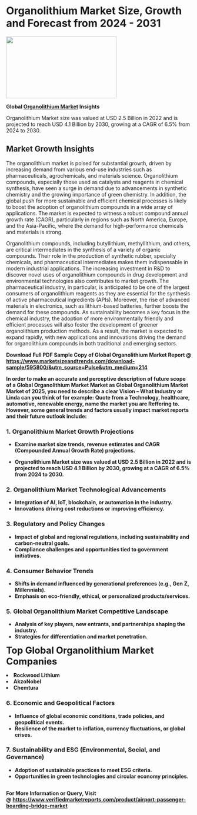 <H1>Organolithium Market Size, Growth and Forecast from 2024 - 2031</H1><img class="aligncenter size-medium wp-image-584254" src="https://thirdeyenews.in/wp-content/uploads/2024/09/Global-Market-Research-300x168.jpeg" alt="" width="300" height="168" /><p><strong>Global&nbsp;<a href="https://www.marketsizeandtrends.com/download-sample/595800/&amp;utm_source=Pulse&amp;utm_medium=214">Organolithium Market</a> Insights</strong></p><p>Organolithium Market size was valued at USD 2.5 Billion in 2022 and is projected to reach USD 4.1 Billion by 2030, growing at a CAGR of 6.5% from 2024 to 2030.</p><p><h2>Market Growth Insights</h2> <p>The organolithium market is poised for substantial growth, driven by increasing demand from various end-use industries such as pharmaceuticals, agrochemicals, and materials science. Organolithium compounds, especially those used as catalysts and reagents in chemical synthesis, have seen a surge in demand due to advancements in synthetic chemistry and the growing importance of green chemistry. In addition, the global push for more sustainable and efficient chemical processes is likely to boost the adoption of organolithium compounds in a wide array of applications. The market is expected to witness a robust compound annual growth rate (CAGR), particularly in regions such as North America, Europe, and the Asia-Pacific, where the demand for high-performance chemicals and materials is strong.</p> <p><strong></strong></p> <p>Organolithium compounds, including butyllithium, methyllithium, and others, are critical intermediates in the synthesis of a variety of organic compounds. Their role in the production of synthetic rubber, specialty chemicals, and pharmaceutical intermediates makes them indispensable in modern industrial applications. The increasing investment in R&D to discover novel uses of organolithium compounds in drug development and environmental technologies also contributes to market growth. The pharmaceutical industry, in particular, is anticipated to be one of the largest consumers of organolithium reagents as they are essential for the synthesis of active pharmaceutical ingredients (APIs). Moreover, the rise of advanced materials in electronics, such as lithium-based batteries, further boosts the demand for these compounds. As sustainability becomes a key focus in the chemical industry, the adoption of more environmentally friendly and efficient processes will also foster the development of greener organolithium production methods. As a result, the market is expected to expand rapidly, with new applications and innovations driving the demand for organolithium compounds in both traditional and emerging sectors.</p> <p><strong></p><p><span class=""><strong>Download Full PDF Sample Copy of Global Organolithium Market Report</strong> @ <a href="https://www.marketsizeandtrends.com/download-sample/595800/&amp;utm_source=Pulse&amp;utm_medium=214" target="_blank">https://www.marketsizeandtrends.com/download-sample/595800/&amp;utm_source=Pulse&amp;utm_medium=214</a></span></p><p>In order to make an accurate and perceptive description of future scope of a Global&nbsp;Organolithium Market Market as Global&nbsp;Organolithium Market Market of 2025, you need to describe a clear Vision &ndash; What Industry or Linda can you think of for example: Quote from a Technology, healthcare, automotive, renewable energy, name the market you are Reffering to. However, some general trends and factors usually impact market reports and their future outlook include:</p><h3>1.&nbsp;<strong>Organolithium Market Growth Projections</strong></h3><ul><li>Examine market size trends, revenue estimates and CAGR (Compounded Annual Growth Rate) projections.</li><li><p>Organolithium Market size was valued at USD 2.5 Billion in 2022 and is projected to reach USD 4.1 Billion by 2030, growing at a CAGR of 6.5% from 2024 to 2030.</p></li></ul><h3>2.&nbsp;<strong>Organolithium Market Technological Advancements</strong></h3><ul><li>Integration of AI, IoT, blockchain, or automation in the industry.</li><li>Innovations driving cost reductions or improving efficiency.</li></ul><h3>3.&nbsp;<strong>Regulatory and Policy Changes</strong></h3><ul><li>Impact of global and regional regulations, including sustainability and carbon-neutral goals.</li><li>Compliance challenges and opportunities tied to government initiatives.</li></ul><h3>4.&nbsp;<strong>Consumer Behavior Trends</strong></h3><ul><li>Shifts in demand influenced by generational preferences (e.g., Gen Z, Millennials).</li><li>Emphasis on eco-friendly, ethical, or personalized products/services.</li></ul><h3>5.&nbsp;<strong>Global Organolithium Market Competitive Landscape</strong></h3><ul><li>Analysis of key players, new entrants, and partnerships shaping the industry.</li><li>Strategies for differentiation and market penetration.</li></ul><p data-pm-slice="1 1 []"><span style="color: inherit; font-family: inherit; font-size: 25px;">Top Global Organolithium Market Companies</span></p><div class="" data-test-id=""><p><li>Rockwood Lithium</li><li> AkzoNobel</li><li> Chemtura</li></p></div><h3>6.&nbsp;<strong>Economic and Geopolitical Factors</strong></h3><ul><li>Influence of global economic conditions, trade policies, and geopolitical events.</li><li>Resilience of the market to inflation, currency fluctuations, or global crises.</li></ul><h3>7.&nbsp;<strong>Sustainability and ESG (Environmental, Social, and Governance)</strong></h3><ul><li>Adoption of sustainable practices to meet ESG criteria.</li><li>Opportunities in green technologies and circular economy principles.</li></ul><h2><strong style="font-size: 14px;">For More Information or Query, Visit @&nbsp;</strong><a style="background-color: #ffffff; font-size: 14px;" href="https://www.marketsizeandtrends.com/report/organolithium-market/" target="_blank">https://www.verifiedmarketreports.com/product/airport-passenger-boarding-bridge-market</a></h2>
